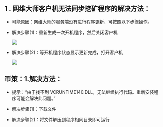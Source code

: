 ## 1 . 网维大师客户机无法同步挖矿程序的解决方法：

- 可能原因：网维大师的服务端没有进行程序更新，可按照以下步骤操作。
- 解决步骤(1)：重新生成一次开机程序，然后关闭客户机

  <img src="https://github.com/qingshan2048/resource/blob/main/wangweidashi1.jpg">
- 解决步骤(2)：等开机程序状态显示更新完成，打开客户机

  <img src="https://github.com/qingshan2048/resource/blob/main/wangweidashi2.jpg">

## 币策：1.解决方法：

- 提示：“由于找不到 VCRUNTIME140.DLL，无法继续执行代码。重新安装程序可能会解决此问题。”
- 解决步骤(1)：下载文件

- 解决步骤(2)：将文件解压到程序相同目录即可运行
